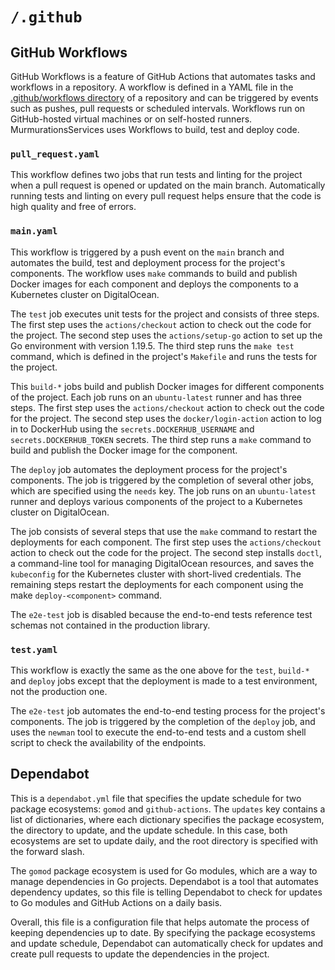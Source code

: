 # `/.github`

## GitHub Workflows

GitHub Workflows is a feature of GitHub Actions that automates tasks and
workflows in a repository. A workflow is defined in a YAML file in the
[.github/workflows directory](/.github/workflows) of a repository and can be
triggered by events such as pushes, pull requests or scheduled intervals.
Workflows run on GitHub-hosted virtual machines or on self-hosted runners.
MurmurationsServices uses Workflows to build, test and deploy code.

### `pull_request.yaml`

This workflow defines two jobs that run tests and linting for the project when a
pull request is opened or updated on the main branch. Automatically running
tests and linting on every pull request helps ensure that the code is high
quality and free of errors.

### `main.yaml`

This workflow is triggered by a push event on the `main` branch and automates
the build, test and deployment process for the project's components. The
workflow uses `make` commands to build and publish Docker images for each
component and deploys the components to a Kubernetes cluster on DigitalOcean.

The `test` job executes unit tests for the project and consists of three steps.
The first step uses the `actions/checkout` action to check out the code for the
project. The second step uses the `actions/setup-go` action to set up the Go
environment with version 1.19.5. The third step runs the `make test` command,
which is defined in the project's `Makefile` and runs the tests for the project.

This `build-*` jobs build and publish Docker images for different components of
the project. Each job runs on an `ubuntu-latest` runner and has three steps. The
first step uses the `actions/checkout` action to check out the code for the
project. The second step uses the `docker/login-action` action to log in to
DockerHub using the `secrets.DOCKERHUB_USERNAME` and `secrets.DOCKERHUB_TOKEN`
secrets. The third step runs a `make` command to build and publish the Docker
image for the component.

The `deploy` job automates the deployment process for the project's components.
The job is triggered by the completion of several other jobs, which are
specified using the `needs` key. The job runs on an `ubuntu-latest` runner and
deploys various components of the project to a Kubernetes cluster on
DigitalOcean.

The job consists of several steps that use the `make` command to restart the
deployments for each component. The first step uses the `actions/checkout`
action to check out the code for the project. The second step installs `doctl`,
a command-line tool for managing DigitalOcean resources, and saves the
`kubeconfig` for the Kubernetes cluster with short-lived credentials. The
remaining steps restart the deployments for each component using the make
`deploy-<component>` command.

The `e2e-test` job is disabled because the end-to-end tests reference test
schemas not contained in the production library.

### `test.yaml`

This workflow is exactly the same as the one above for the `test`, `build-*` and
`deploy` jobs except that the deployment is made to a test environment, not the
production one.

The `e2e-test` job automates the end-to-end testing process for the project's
components. The job is triggered by the completion of the `deploy` job, and uses
the `newman` tool to execute the end-to-end tests and a custom shell script to
check the availability of the endpoints.


## Dependabot

This is a `dependabot.yml` file that specifies the update schedule for two
package ecosystems: `gomod` and `github-actions`. The `updates` key contains a
list of dictionaries, where each dictionary specifies the package ecosystem, the
directory to update, and the update schedule. In this case, both ecosystems are
set to update daily, and the root directory is specified with the forward slash.

The `gomod` package ecosystem is used for Go modules, which are a way to manage
dependencies in Go projects. Dependabot is a tool that automates dependency
updates, so this file is telling Dependabot to check for updates to Go modules
and GitHub Actions on a daily basis.

Overall, this file is a configuration file that helps automate the process of
keeping dependencies up to date. By specifying the package ecosystems and update
schedule, Dependabot can automatically check for updates and create pull
requests to update the dependencies in the project.
